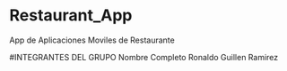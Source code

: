 # Restaurant_App
App de Aplicaciones Moviles de Restaurante 

#INTEGRANTES DEL GRUPO 
Nombre Completo 
Ronaldo Guillen Ramirez

